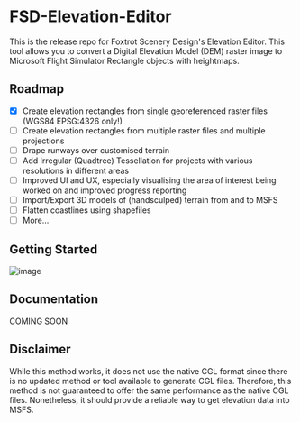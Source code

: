 # FSD-Elevation-Editor
This is the release repo for Foxtrot Scenery Design's Elevation Editor. This tool allows you to convert a Digital Elevation Model (DEM) raster image to Microsoft Flight Simulator Rectangle objects with heightmaps. 

## Roadmap
- [x] Create elevation rectangles from single georeferenced raster files (WGS84 EPSG:4326 only!)
- [ ] Create elevation rectangles from multiple raster files and multiple projections
- [ ] Drape runways over customised terrain
- [ ] Add Irregular (Quadtree) Tessellation for projects with various resolutions in different areas
- [ ] Improved UI and UX, especially visualising the area of interest being worked on and improved progress reporting
- [ ] Import/Export 3D models of (handsculped) terrain from and to MSFS
- [ ] Flatten coastlines using shapefiles
- [ ] More...

## Getting Started
![image](https://github.com/BrianDavos/FSD-Elevation-Editor/assets/44494655/d51352b6-7aac-4191-bc55-aaa55a88d819)


## Documentation
COMING SOON

## Disclaimer
While this method works, it does not use the native CGL format since there is no updated method or tool available to generate CGL files. Therefore, this method is not guaranteed to offer the same performance as the native CGL files. Nonetheless, it should provide a reliable way to get elevation data into MSFS.
